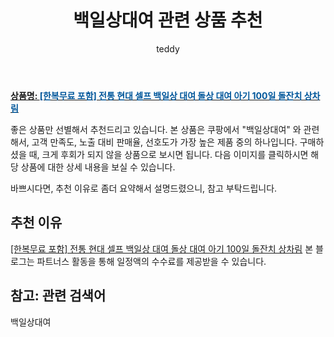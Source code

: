 ﻿---
layout: post
title:  "백일상대여 관련 상품 추천"
author: teddy
categories: [ 가구/인테리어 ]
tags: [백일상대여]
image: https://static.coupangcdn.com/image/vendor_inventory/4fb3/0406663d9dd3cb15c4bf5318118d95eb55f974fec3cbad9e5c0c8e39c391.png 
description: "쿠팡에서 백일상대여 관련 상품으로 가장 고객 선호도가 높은 제품 중 하나입니다."
---

<a href="https://link.coupang.com/re/AFFSDP?lptag=AF3256674&pageKey=6160363107&itemId=11950845143&vendorItemId=79223479676&traceid=V0-153-709c57658ad2205d&requestid=20221226231350215235947"><b>상품명: <font color='#01579B'>[한복무료 포함] 전통 현대 셀프 백일상 대여 돌상 대여 아기 100일 돌잔치 상차림</font></b></a>

좋은 상품만 선별해서 추천드리고 있습니다.
본 상품은 쿠팡에서 "백일상대여" 와 관련해서, 고객 만족도, 노출 대비 판매율, 선호도가 가장 높은 제품 중의 하나입니다.
구매하셨을 때, 크게 후회가 되지 않을 상품으로 보시면 됩니다. 
다음 이미지를 클릭하시면 해당 상품에 대한 상세 내용을 보실 수 있습니다.

바쁘시다면, 추천 이유로 좀더 요약해서 설명드렸으니, 참고 부탁드립니다.

## 추천 이유 

<a href="https://link.coupang.com/re/AFFSDP?lptag=AF3256674&pageKey=6160363107&itemId=11950845143&vendorItemId=79223479676&traceid=V0-153-709c57658ad2205d&requestid=20221226231350215235947">[한복무료 포함] 전통 현대 셀프 백일상 대여 돌상 대여 아기 100일 돌잔치 상차림</a>
본 블로그는 파트너스 활동을 통해 일정액의 수수료를 제공받을 수 있습니다.

## 참고: 관련 검색어    
백일상대여